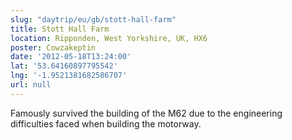 ```yaml
---
slug: "daytrip/eu/gb/stott-hall-farm"
title: Stott Hall Farm
location: Ripponden, West Yorkshire, UK, HX6
poster: Cowzakeptin
date: '2012-05-18T13:24:00'
lat: '53.64160897795542'
lng: '-1.9521381682586707'
url: null
---
```


Famously survived the building of the M62 due to the engineering difficulties faced when building the motorway.
